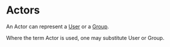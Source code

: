 # Actors
An Actor can represent a [User](features/user.md) or a [Group](features/group.md). 

Where the term Actor is used, one may substitute User or Group.